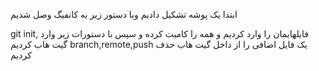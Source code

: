 ابتدا یک پوشه تشکیل دادیم وبا دستور زیر به کانفیگ وصل شدیم

git init,
فایلهایمان را وارد کردیم  و همه را کامیت کرده و سپس با دستورات زیر وارد گیت هاب کردیم 
branch,remote,push
یک فایل اضافی را از داخل گیت هاب حذف کردیم
